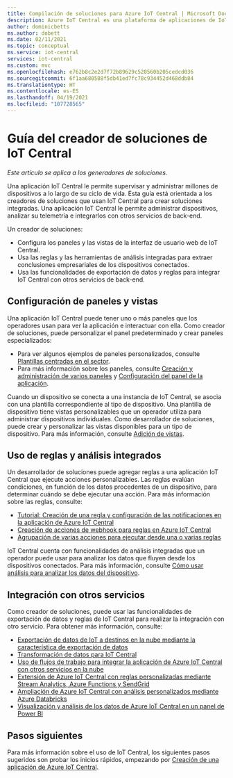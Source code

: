 ```yaml
---
title: Compilación de soluciones para Azure IoT Central | Microsoft Docs
description: Azure IoT Central es una plataforma de aplicaciones de IoT que simplifica la creación de soluciones de IoT. En este artículo se proporciona información general sobre la creación de soluciones integradas con IoT Central.
author: dominicbetts
ms.author: dobett
ms.date: 02/11/2021
ms.topic: conceptual
ms.service: iot-central
services: iot-central
ms.custom: mvc
ms.openlocfilehash: e762b8c2e2d7f72b89629c520560b205cedcd036
ms.sourcegitcommit: 6f1aa680588f5db41ed7fc78c934452d468ddb84
ms.translationtype: HT
ms.contentlocale: es-ES
ms.lasthandoff: 04/19/2021
ms.locfileid: "107728565"
---
```

# <a name="iot-central-solution-builder-guide"></a>Guía del creador de soluciones de IoT Central

*Este artículo se aplica a los generadores de soluciones.*

Una aplicación IoT Central le permite supervisar y administrar millones de dispositivos a lo largo de su ciclo de vida. Esta guía está orientada a los creadores de soluciones que usan IoT Central para crear soluciones integradas. Una aplicación IoT Central le permite administrar dispositivos, analizar su telemetría e integrarlos con otros servicios de back-end.

Un creador de soluciones:

- Configura los paneles y las vistas de la interfaz de usuario web de IoT Central.
- Usa las reglas y las herramientas de análisis integradas para extraer conclusiones empresariales de los dispositivos conectados.
- Usa las funcionalidades de exportación de datos y reglas para integrar IoT Central con otros servicios de back-end.

## <a name="configure-dashboards-and-views"></a>Configuración de paneles y vistas

Una aplicación IoT Central puede tener uno o más paneles que los operadores usan para ver la aplicación e interactuar con ella. Como creador de soluciones, puede personalizar el panel predeterminado y crear paneles especializados:

- Para ver algunos ejemplos de paneles personalizados, consulte [Plantillas centradas en el sector](concepts-app-templates.md#industry-focused-templates).
- Para más información sobre los paneles, consulte [Creación y administración de varios paneles](howto-create-personal-dashboards.md) y [Configuración del panel de la aplicación](howto-add-tiles-to-your-dashboard.md).

Cuando un dispositivo se conecta a una instancia de IoT Central, se asocia con una plantilla correspondiente al tipo de dispositivo. Una plantilla de dispositivo tiene vistas personalizables que un operador utiliza para administrar dispositivos individuales. Como desarrollador de soluciones, puede crear y personalizar las vistas disponibles para un tipo de dispositivo. Para más información, consulte [Adición de vistas](howto-set-up-template.md#add-views).

## <a name="use-built-in-rules-and-analytics"></a>Uso de reglas y análisis integrados

Un desarrollador de soluciones puede agregar reglas a una aplicación IoT Central que ejecute acciones personalizables. Las reglas evalúan condiciones, en función de los datos procedentes de un dispositivo, para determinar cuándo se debe ejecutar una acción. Para más información sobre las reglas, consulte:

- [Tutorial: Creación de una regla y configuración de las notificaciones en la aplicación de Azure IoT Central](tutorial-create-telemetry-rules.md)
- [Creación de acciones de webhook para reglas en Azure IoT Central](howto-create-webhooks.md)
- [Agrupación de varias acciones para ejecutar desde una o varias reglas](howto-use-action-groups.md)

IoT Central cuenta con funcionalidades de análisis integradas que un operador puede usar para analizar los datos que fluyen desde los dispositivos conectados. Para más información, consulte [Cómo usar análisis para analizar los datos del dispositivo](howto-create-analytics.md).

## <a name="integrate-with-other-services"></a>Integración con otros servicios

Como creador de soluciones, puede usar las funcionalidades de exportación de datos y reglas de IoT Central para realizar la integración con otro servicio. Para obtener más información, consulte:

- [Exportación de datos de IoT a destinos en la nube mediante la característica de exportación de datos](howto-export-data.md)
- [Transformación de datos para IoT Central](howto-transform-data.md)
- [Uso de flujos de trabajo para integrar la aplicación de Azure IoT Central con otros servicios en la nube](howto-configure-rules-advanced.md)
- [Extensión de Azure IoT Central con reglas personalizadas mediante Stream Analytics, Azure Functions y SendGrid](howto-create-custom-rules.md)
- [Ampliación de Azure IoT Central con análisis personalizados mediante Azure Databricks](howto-create-custom-analytics.md)
- [Visualización y análisis de los datos de Azure IoT Central en un panel de Power BI](howto-connect-powerbi.md)

## <a name="next-steps"></a>Pasos siguientes

Para más información sobre el uso de IoT Central, los siguientes pasos sugeridos son probar los inicios rápidos, empezando por [Creación de una aplicación de Azure IoT Central](./quick-deploy-iot-central.md).
